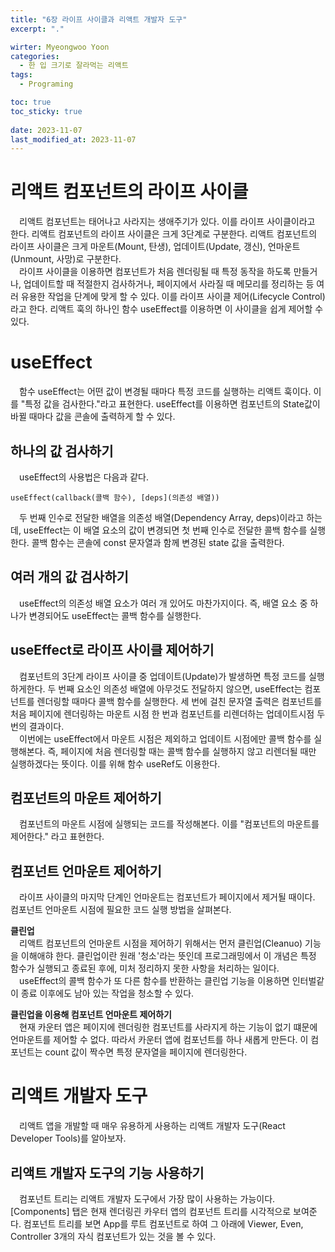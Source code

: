 ```yaml
---
title: "6장 라이프 사이클과 리액트 개발자 도구"
excerpt: "."

wirter: Myeongwoo Yoon
categories:
  - 한 입 크기로 잘라먹는 리액트
tags:
  - Programing

toc: true
toc_sticky: true
 
date: 2023-11-07
last_modified_at: 2023-11-07
---
```


리액트 컴포넌트의 라이프 사이클
======
　리액트 컴포넌트는 태어나고 사라지는 생애주기가 있다. 이를 라이프 사이클이라고 한다. 리액트 컴포넌트의 라이프 사이클은 크게 3단계로 구분한다. 리액트 컴포넌트의 라이프 사이클은 크게 마운트(Mount, 탄생), 업데이트(Update, 갱신), 언마운트(Unmount, 사망)로 구분한다.<br/>
　라이프 사이클을 이용하면 컴포넌트가 처음 렌더링될 때 특정 동작을 하도록 만들거나, 업데이트할 때 적절한지 검사하거나, 페이지에서 사라질 때 메모리를 정리하는 등 여러 유용한 작업을 단계에 맞게 할 수 있다. 이를 라이프 사이클 제어(Lifecycle Control)라고 한다. 리액트 훅의 하나인 함수 useEffect를 이용하면 이 사이클을 쉽게 제어할 수 있다.

useEffect
======
　함수 useEffect는 어떤 값이 변경될 때마다 특정 코드를 실행하는 리액트 훅이다. 이를 "특정 값을 검사한다."라고 표현한다. useEffect를 이용하면 컴포넌트의 State값이 바뀔 때마다 값을 콘솔에 출력하게 할 수 있다.

하나의 값 검사하기
------
　useEffect의 사용법은 다음과 같다.
```
useEffect(callback(콜백 함수), [deps](의존성 배열))
```

　두 번째 인수로 전달한 배열을 의존성 배열(Dependency Array, deps)이라고 하는데, useEffect는 이 배열 요소의 값이 변경되면 첫 번째 인수로 전달한 콜백 함수를 실행한다. 콜백 함수는 콘솔에 const 문자열과 함께 변경된 state 값을 출력한다.

여러 개의 값 검사하기
------
　useEffect의 의존성 배열 요소가 여러 개 있어도 마찬가지이다. 즉, 배열 요소 중 하나가 변경되어도 useEffect는 콜백 함수를 실행한다.

useEffect로 라이프 사이클 제어하기
------
　컴포넌트의 3단계 라이프 사이클 중 업데이트(Update)가 발생하면 특정 코드를 실행하게한다. 두 번째 요소인 의존성 배열에 아무것도 전달하지 않으면, useEffect는 컴포넌트를 렌더링할 때마다 콜백 함수를 실행한다. 세 번에 걸친 문자열 출력은 컴포넌트를 처음 페이지에 렌더링하는 마운트 시점 한 번과 컴포넌트를 리렌더하는 업데이트시점 두 번의 결과이다.<br/>
　이번에는 useEffect에서 마운트 시점은 제외하고 업데이트 시점에만 콜백 함수를 실행해본다. 즉, 페이지에 처음 렌더링할 때는 콜백 함수를 실행하지 않고 리렌더될 때만 실행하겠다는 뜻이다. 이를 위해 함수 useRef도 이용한다.

컴포넌트의 마운트 제어하기
------
　컴포넌트의 마운트 시점에 실행되는 코드를 작성해본다. 이를 "컴포넌트의 마운트를 제어한다." 라고 표현한다.

컴포넌트 언마운트 제어하기
------
　라이프 사이클의 마지막 단계인 언마운트는 컴포넌트가 페이지에서 제거될 때이다. 컴포넌트 언마운트 시점에 필요한 코드 실행 방법을 살펴본다.<br/>

**클린업**<br/>
　리액트 컴포넌트의 언마운트 시점을 제어하기 위해서는 먼저 클린업(Cleanuo) 기능을 이해애햐 한다. 클린업이란 원래 '청소'라는 뜻인데 프로그래밍에서 이 개념은 특정 함수가 실행되고 종료된 후에, 미처 정리하지 못한 사항을 처리하는 일이다.<br/>
　useEffect의 콜백 함수가 또 다른 함수를 반환하는 클린업 기능을 이용하면 인터벌같이 종료 이후에도 남아 있는 작업을 청소할 수 있다.<br/>

**클린업을 이용해 컴포넌트 언마운트 제어하기**<br/>
　현재 카운터 앱은 페이지에 렌더링한 컴포넌트를 사라지게 하는 기능이 없기 떄문에 언마운트를 제어할 수 없다. 따라서 카운터 앱에 컴포넌트를 하나 새롭게 만든다. 이 컴포넌트는 count 값이 짝수면 특정 문자열을 페이지에 렌더링한다.

리액트 개발자 도구
======
　리액트 앱을 개발할 때 매우 유용하게 사용하는 리액트 개발자 도구(React Developer Tools)를 알아보자.

리액트 개발자 도구의 기능 사용하기
------
　컴포넌트 트리는 리액트 개발자 도구에서 가장 많이 사용하는 가능이다. [Components] 탭은 현재 렌더링괸 카우터 앱의 컴포넌트 트리를 시각적으로 보여준다. 컴포넌트 트리를 보면 App를 루트 컴포넌트로 하여 그 아래에 Viewer, Even, Controller 3개의 자식 컴포넌트가 있는 것을 볼 수 있다.

